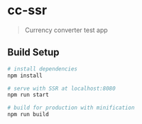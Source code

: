 # cc-ssr

> Currency converter test app

## Build Setup

``` bash
# install dependencies
npm install

# serve with SSR at localhost:8080
npm run start

# build for production with minification
npm run build
```
